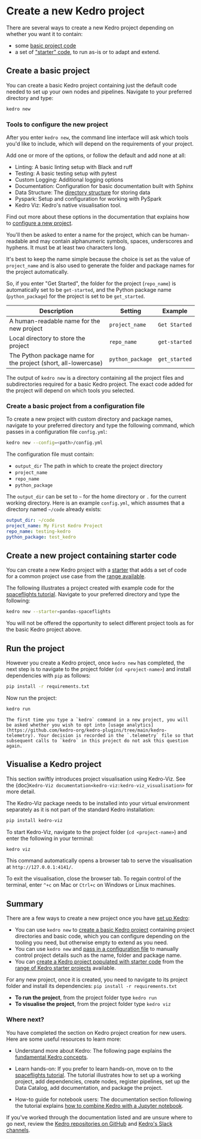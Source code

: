 # Create a new Kedro project

There are several ways to create a new Kedro project depending on whether you want it to contain:

* some [basic project code](#create-a-basic-project)
* a set of ["starter" code](#create-a-new-project-containing-starter-code), to run as-is or to adapt and extend.

## Create a basic project

You can create a basic Kedro project containing just the default code needed to set up your own nodes and pipelines. Navigate to your preferred directory and type:

```bash
kedro new
```

### Tools to configure the new project
After you enter `kedro new`, the command line interface will ask which tools you'd like to include, which will depend on the requirements of your project.

Add one or more of the options, or follow the default and add none at all:

* Linting: A basic linting setup with Black and ruff
* Testing: A basic testing setup with pytest
* Custom Logging: Additional logging options
* Documentation: Configuration for basic documentation built with Sphinx
* Data Structure: The [directory structure](../faq/faq.md#what-is-data-engineering-convention) for storing data
* Pyspark: Setup and configuration for working with PySpark
* Kedro Viz: Kedro's native visualisation tool.

Find out more about these options in the documentation that explains how to [configure a new project](../starters/new_project_tools.md).

You'll then be asked to enter a name for the project, which can be human-readable and may contain alphanumeric symbols, spaces, underscores and hyphens. It must be at least two characters long.

It's best to keep the name simple because the choice is set as the value of `project_name` and is also used to generate the folder and package names for the project automatically.

So, if you enter "Get Started", the folder for the project (`repo_name`) is automatically set to be `get-started`, and the Python package name (`python_package`) for the project is set to be `get_started`.

| Description                                                     | Setting          | Example       |
| --------------------------------------------------------------- | ---------------- | ------------- |
| A human-readable name for the new project                      | `project_name`   | `Get Started` |
| Local directory to store the project                           | `repo_name`      | `get-started` |
| The Python package name for the project (short, all-lowercase) | `python_package` | `get_started` |


The output of `kedro new` is a directory containing all the project files and subdirectories required for a basic Kedro project. The exact code added for the project will depend on which tools you selected.

### Create a basic project from a configuration file

To create a new project with custom directory and package names, navigate to your preferred directory and type the following command, which passes in a configuration file `config.yml`:

```bash
kedro new --config=<path>/config.yml
```

The configuration file must contain:

-   `output_dir` The path in which to create the project directory
-   `project_name`
-   `repo_name`
-   `python_package`

The `output_dir` can be set to `~` for the home directory or `.` for the current working directory. Here is an example `config.yml`, which assumes that a directory named `~/code` already exists:

```yaml
output_dir: ~/code
project_name: My First Kedro Project
repo_name: testing-kedro
python_package: test_kedro
```
## Create a new project containing starter code

You can create a new Kedro project with a [starter](../starters/starters.md) that adds a set of code for a common project use case from the [range available](../starters/starters.md).

The following illustrates a project created with example code for the [spaceflights tutorial](../tutorial/spaceflights_tutorial.md). Navigate to your preferred directory and type the following:

```bash
kedro new --starter=pandas-spaceflights
```

You will not be offered the opportunity to select different project tools as for the basic Kedro project above.


## Run the project

However you create a Kedro project, once `kedro new` has completed, the next step is to navigate to the project folder (`cd <project-name>`) and install dependencies with `pip` as follows:

```bash
pip install -r requirements.txt
```

Now run the project:

```bash
kedro run
```

```{note}
The first time you type a `kedro` command in a new project, you will be asked whether you wish to opt into [usage analytics](https://github.com/kedro-org/kedro-plugins/tree/main/kedro-telemetry). Your decision is recorded in the `.telemetry` file so that subsequent calls to `kedro` in this project do not ask this question again.
```

## Visualise a Kedro project

This section swiftly introduces project visualisation using Kedro-Viz. See the {doc}`Kedro-Viz documentation<kedro-viz:kedro-viz_visualisation>` for more detail.

The Kedro-Viz package needs to be installed into your virtual environment separately as it is not part of the standard Kedro installation:

```bash
pip install kedro-viz
```

To start Kedro-Viz, navigate to the project folder (`cd <project-name>`) and enter the following in your terminal:

```bash
kedro viz
```

This command automatically opens a browser tab to serve the visualisation at `http://127.0.0.1:4141/`.

To exit the visualisation, close the browser tab. To regain control of the terminal, enter `^+c` on Mac or `Ctrl+c` on Windows or Linux machines.

## Summary

There are a few ways to create a new project once you have [set up Kedro](install.md):

* You can use `kedro new` to [create a basic Kedro project](#create-a-basic-project) containing project directories and basic code, which you can configure depending on the tooling you need, but otherwise empty to extend as you need.
* You can use `kedro new` and [pass in a configuration file](#create-a-basic-project-from-a-configuration-file) to manually control project details such as the name, folder and package name.
* You can [create a Kedro project populated with starter code](#create-a-new-project-containing-starter-code) from the [range of Kedro starter projects](../starters/starters.md#list-of-official-starters) available.


For any new project, once it is created, you need to navigate to its project folder and install its dependencies: `pip install -r requirements.txt`

* **To run the project**, from the project folder type `kedro run`
* **To visualise the project**, from the project folder type `kedro viz`

### Where next?
You have completed the section on Kedro project creation for new users. Here are some useful resources to learn more:

* Understand more about Kedro: The following page explains the [fundamental Kedro concepts](./kedro_concepts.md).

* Learn hands-on: If you prefer to learn hands-on, move on to the [spaceflights tutorial](../tutorial/spaceflights_tutorial.md). The tutorial illustrates how to set up a working project, add dependencies, create nodes, register pipelines, set up the Data Catalog, add documentation, and package the project.

* How-to guide for notebook users: The documentation section following the tutorial explains [how to combine Kedro with a Jupyter notebook](../notebooks_and_ipython/kedro_and_notebooks.md).

If you've worked through the documentation listed and are unsure where to go next, review the [Kedro repositories on GitHub](https://github.com/kedro-org) and [Kedro's Slack channels](https://slack.kedro.org).
